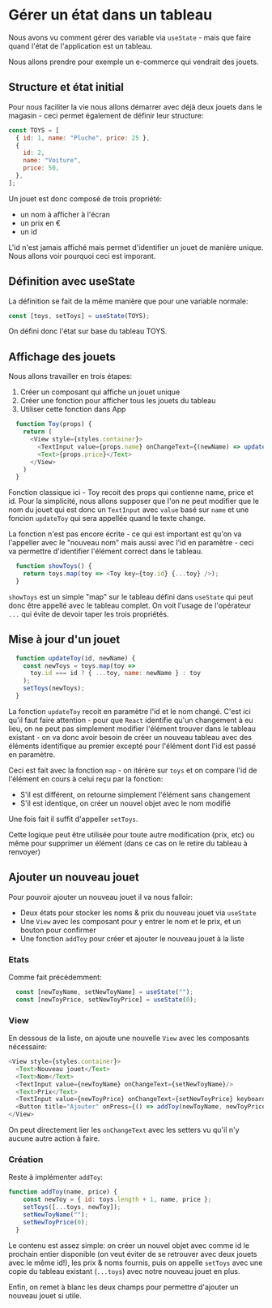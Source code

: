 # Gérer un état dans un tableau

Nous avons vu comment gérer des variable via `useState` - mais que faire quand l'état de l'application est un tableau.

Nous allons prendre pour exemple un e-commerce qui vendrait des jouets.

## Structure et état initial

Pour nous faciliter la vie nous allons démarrer avec déjà deux jouets dans le magasin - ceci permet également de définir leur structure:

```JavaScript
const TOYS = [
  { id: 1, name: "Pluche", price: 25 },
  {
    id: 2,
    name: "Voiture",
    price: 50,
  },
];
```

Un jouet est donc composé de trois propriété:

- un nom à afficher à l'écran
- un prix en €
- un id

L'id n'est jamais affiché mais permet d'identifier un jouet de manière unique. Nous allons voir pourquoi ceci est imporant.

## Définition avec useState

La définition se fait de la même manière que pour une variable normale:

```JavaScript
const [toys, setToys] = useState(TOYS);
```

On défini donc l'état sur base du tableau TOYS.

## Affichage des jouets

Nous allons travailler en trois étapes:

1. Créer un composant qui affiche un jouet unique
2. Créer une fonction pour afficher tous les jouets du tableau
3. Utiliser cette fonction dans App

```JavaScript
  function Toy(props) {
    return (
      <View style={styles.container}>
        <TextInput value={props.name} onChangeText={(newName) => updateToy(props.id, newName)}/> 
        <Text>{props.price}</Text>
      </View>
    )
  }
```

Fonction classique ici - Toy recoit des props qui contienne name, price et id. Pour la simplicité, nous allons supposer que l'on ne peut modifier que le nom du jouet qui est donc un `TextInput` avec `value` basé sur `name` et une foncion `updateToy` qui sera appellée quand le texte change.

La fonction n'est pas encore écrite - ce qui est important est qu'on va l'appeller avec le "nouveau nom" mais aussi avec l'id en paramètre - ceci va permettre d'identifier l'élément correct dans le tableau.

```JavaScript
  function showToys() {
    return toys.map(toy => <Toy key={toy.id} {...toy} />);
  }
```

`showToys` est un simple "map" sur le tableau défini dans `useState` qui peut donc être appellé avec le tableau complet. On voit l'usage de l'opérateur `...` qui évite de devoir taper les trois propriétés.

## Mise à jour d'un jouet

```JavaScript
  function updateToy(id, newName) {
    const newToys = toys.map(toy =>
      toy.id === id ? { ...toy, name: newName } : toy
    );
    setToys(newToys);
  }
```

La fonction `updateToy` recoit en paramètre l'id et le nom changé. C'est ici qu'il faut faire attention - pour que `React` identifie qu'un changement à eu lieu, on ne peut pas simplement modifier l'élément trouver dans le tableau existant - on va donc avoir besoin de créer un nouveau tableau avec des éléments identifique au premier excepté pour l'élément dont l'id est passé en paramètre.

Ceci est fait avec la fonction `map` - on itérère sur `toys` et on compare l'id de l'élément en cours à celui reçu par la fonction:

- S'il est différent, on retourne simplement l'élément sans changement
- S'il est identique, on créer un nouvel objet avec le nom modifié

Une fois fait il suffit d'appeller `setToys`.

Cette logique peut être utilisée pour toute autre modification (prix, etc) ou même pour supprimer un élément (dans ce cas on le retire du tableau à renvoyer)

## Ajouter un nouveau jouet

Pour pouvoir ajouter un nouveau jouet il va nous falloir:

- Deux états pour stocker les noms & prix du nouveau jouet via `useState`
- Une `View` avec les composant pour y entrer le nom et le prix, et un bouton pour confirmer
- Une fonction `addToy` pour créer et ajouter le nouveau jouet à la liste

### Etats

Comme fait précédemment:

```JavaScript
  const [newToyName, setNewToyName] = useState("");
  const [newToyPrice, setNewToyPrice] = useState(0);
```

### View


En dessous de la liste, on ajoute une nouvelle `View` avec les composants nécessaire:

```JavaScript
<View style={styles.container}>
  <Text>Nouveau jouet</Text>
  <Text>Nom</Text>
  <TextInput value={newToyName} onChangeText={setNewToyName}/>
  <Text>Prix</Text>
  <TextInput value={newToyPrice} onChangeText={setNewToyPrice} keyboardType="numeric"/>
  <Button title="Ajouter" onPress={() => addToy(newToyName, newToyPrice)}/>
</View>
```

On peut directement lier les `onChangeText` avec les setters vu qu'il n'y aucune autre action à faire.

### Création

Reste à implémenter `addToy`:


```JavaScript
function addToy(name, price) {
    const newToy = { id: toys.length + 1, name, price };
    setToys([...toys, newToy]);
    setNewToyName("");
    setNewToyPrice(0);
  }
```

Le contenu est assez simple: on créer un nouvel objet avec comme id le prochain entier disponible (on veut éviter de se retrouver avec deux jouets avec le même id!), les prix & noms fournis, puis on appelle `setToys` avec une copie du tableau existant (`...toys`) avec notre nouveau jouet en plus.

Enfin, on remet à blanc les deux champs pour permettre d'ajouter un nouveau jouet si utile.